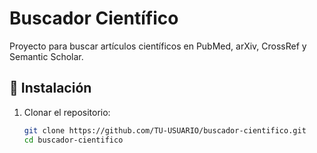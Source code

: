 # Buscador Científico

Proyecto para buscar artículos científicos en PubMed, arXiv, CrossRef y Semantic Scholar.

## 🚀 Instalación

1. Clonar el repositorio:
   ```bash
   git clone https://github.com/TU-USUARIO/buscador-cientifico.git
   cd buscador-cientifico
